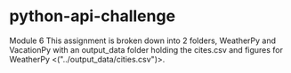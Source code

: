 # python-api-challenge
Module 6
This assignment is broken down into 2 folders, WeatherPy and VacationPy with an 
output_data folder holding the cites.csv and figures for WeatherPy <("../output_data/cities.csv")>.
